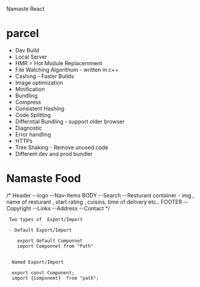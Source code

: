 Namaste React 


# parcel

- Dev Build
- Local Server
- HMR = Hot Module Replacemment
- File Watching Algorithum - written in c++
- Cashing - Faster Builds
- Image optimization
- Minification
- Bundling
- Compress
- Consistent Hashing
- Code Splitting
- Differntial Bundling - support older browser
- Diagnostic
- Error handling
- HTTPs
- Tree Shaking - Remove unused code
- Different dev and prod bundler
 

# Namaste Food
/*
Header
    --logo
    --Nav-Items
BODY
     --Search 
     --Resturant container
          - img , name of resturant , start rating , cuisins,
           time of delivery etc..
FOOTER
    --Copyright
    --Links
    --Address
    --Contact
     */


     Two types of  Export/Import 

     - Default Export/Import 
        
        export default Componnet
        import Componnet from "Path"


      Named Export/Import 

      export const Component;
      import {Componemt}  from "path";















